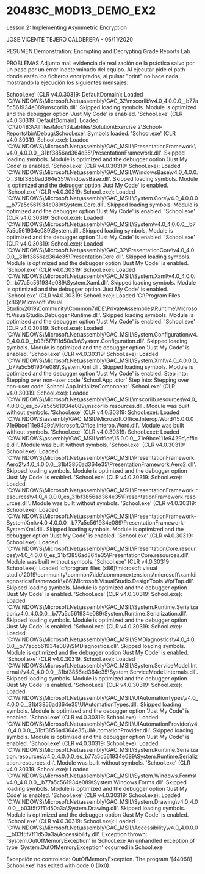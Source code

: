# 20483C_MOD13_DEMO_EX2
Lesson 2:   Implementing Asymmetric Encryption

JOSE VICENTE TEJERO CALDERERA - 06/11/2020

RESUMEN
Demonstration:  Encrypting and Decrypting Grade Reports Lab


PROBLEMAS
Adjunto mail evidencia de realización de la práctica salvo por un paso por un error indeterminado del equipo.
Al ejecutar pide el path donde están los ficheros encriptados, al pulsar "print" no hace nada mostrando la ejecución los siguientes mensajes:

School.exe' (CLR v4.0.30319: DefaultDomain): Loaded 'C:\WINDOWS\Microsoft.Net\assembly\GAC_32\mscorlib\v4.0_4.0.0.0__b77a5c561934e089\mscorlib.dll'. Skipped loading symbols. Module is optimized and the debugger option 'Just My Code' is enabled.
'School.exe' (CLR v4.0.30319: DefaultDomain): Loaded 'C:\20483\Allfiles\Mod13\Labfiles\Solution\Exercise 2\School-Reports\bin\Debug\School.exe'. Symbols loaded.
'School.exe' (CLR v4.0.30319: School.exe): Loaded 'C:\WINDOWS\Microsoft.Net\assembly\GAC_MSIL\PresentationFramework\v4.0_4.0.0.0__31bf3856ad364e35\PresentationFramework.dll'. Skipped loading symbols. Module is optimized and the debugger option 'Just My Code' is enabled.
'School.exe' (CLR v4.0.30319: School.exe): Loaded 'C:\WINDOWS\Microsoft.Net\assembly\GAC_MSIL\WindowsBase\v4.0_4.0.0.0__31bf3856ad364e35\WindowsBase.dll'. Skipped loading symbols. Module is optimized and the debugger option 'Just My Code' is enabled.
'School.exe' (CLR v4.0.30319: School.exe): Loaded 'C:\WINDOWS\Microsoft.Net\assembly\GAC_MSIL\System.Core\v4.0_4.0.0.0__b77a5c561934e089\System.Core.dll'. Skipped loading symbols. Module is optimized and the debugger option 'Just My Code' is enabled.
'School.exe' (CLR v4.0.30319: School.exe): Loaded 'C:\WINDOWS\Microsoft.Net\assembly\GAC_MSIL\System\v4.0_4.0.0.0__b77a5c561934e089\System.dll'. Skipped loading symbols. Module is optimized and the debugger option 'Just My Code' is enabled.
'School.exe' (CLR v4.0.30319: School.exe): Loaded 'C:\WINDOWS\Microsoft.Net\assembly\GAC_32\PresentationCore\v4.0_4.0.0.0__31bf3856ad364e35\PresentationCore.dll'. Skipped loading symbols. Module is optimized and the debugger option 'Just My Code' is enabled.
'School.exe' (CLR v4.0.30319: School.exe): Loaded 'C:\WINDOWS\Microsoft.Net\assembly\GAC_MSIL\System.Xaml\v4.0_4.0.0.0__b77a5c561934e089\System.Xaml.dll'. Skipped loading symbols. Module is optimized and the debugger option 'Just My Code' is enabled.
'School.exe' (CLR v4.0.30319: School.exe): Loaded 'C:\Program Files (x86)\Microsoft Visual Studio\2019\Community\Common7\IDE\PrivateAssemblies\Runtime\Microsoft.VisualStudio.Debugger.Runtime.dll'. Skipped loading symbols. Module is optimized and the debugger option 'Just My Code' is enabled.
'School.exe' (CLR v4.0.30319: School.exe): Loaded 'C:\WINDOWS\Microsoft.Net\assembly\GAC_MSIL\System.Configuration\v4.0_4.0.0.0__b03f5f7f11d50a3a\System.Configuration.dll'. Skipped loading symbols. Module is optimized and the debugger option 'Just My Code' is enabled.
'School.exe' (CLR v4.0.30319: School.exe): Loaded 'C:\WINDOWS\Microsoft.Net\assembly\GAC_MSIL\System.Xml\v4.0_4.0.0.0__b77a5c561934e089\System.Xml.dll'. Skipped loading symbols. Module is optimized and the debugger option 'Just My Code' is enabled.
Step into: Stepping over non-user code 'School.App..ctor'
Step into: Stepping over non-user code 'School.App.InitializeComponent'
'School.exe' (CLR v4.0.30319: School.exe): Loaded 'C:\WINDOWS\Microsoft.Net\assembly\GAC_MSIL\mscorlib.resources\v4.0_4.0.0.0_es_b77a5c561934e089\mscorlib.resources.dll'. Module was built without symbols.
'School.exe' (CLR v4.0.30319: School.exe): Loaded 'C:\WINDOWS\assembly\GAC_MSIL\Microsoft.Office.Interop.Word\15.0.0.0__71e9bce111e9429c\Microsoft.Office.Interop.Word.dll'. Module was built without symbols.
'School.exe' (CLR v4.0.30319: School.exe): Loaded 'C:\WINDOWS\assembly\GAC_MSIL\office\15.0.0.0__71e9bce111e9429c\office.dll'. Module was built without symbols.
'School.exe' (CLR v4.0.30319: School.exe): Loaded 'C:\WINDOWS\Microsoft.Net\assembly\GAC_MSIL\PresentationFramework.Aero2\v4.0_4.0.0.0__31bf3856ad364e35\PresentationFramework.Aero2.dll'. Skipped loading symbols. Module is optimized and the debugger option 'Just My Code' is enabled.
'School.exe' (CLR v4.0.30319: School.exe): Loaded 'C:\WINDOWS\Microsoft.Net\assembly\GAC_MSIL\PresentationFramework.resources\v4.0_4.0.0.0_es_31bf3856ad364e35\PresentationFramework.resources.dll'. Module was built without symbols.
'School.exe' (CLR v4.0.30319: School.exe): Loaded 'C:\WINDOWS\Microsoft.Net\assembly\GAC_MSIL\PresentationFramework-SystemXml\v4.0_4.0.0.0__b77a5c561934e089\PresentationFramework-SystemXml.dll'. Skipped loading symbols. Module is optimized and the debugger option 'Just My Code' is enabled.
'School.exe' (CLR v4.0.30319: School.exe): Loaded 'C:\WINDOWS\Microsoft.Net\assembly\GAC_MSIL\PresentationCore.resources\v4.0_4.0.0.0_es_31bf3856ad364e35\PresentationCore.resources.dll'. Module was built without symbols.
'School.exe' (CLR v4.0.30319: School.exe): Loaded 'c:\program files (x86)\microsoft visual studio\2019\community\common7\ide\commonextensions\microsoft\xamldiagnostics\Framework\x86\Microsoft.VisualStudio.DesignTools.WpfTap.dll'. Skipped loading symbols. Module is optimized and the debugger option 'Just My Code' is enabled.
'School.exe' (CLR v4.0.30319: School.exe): Loaded 'C:\WINDOWS\Microsoft.Net\assembly\GAC_MSIL\System.Runtime.Serialization\v4.0_4.0.0.0__b77a5c561934e089\System.Runtime.Serialization.dll'. Skipped loading symbols. Module is optimized and the debugger option 'Just My Code' is enabled.
'School.exe' (CLR v4.0.30319: School.exe): Loaded 'C:\WINDOWS\Microsoft.Net\assembly\GAC_MSIL\SMDiagnostics\v4.0_4.0.0.0__b77a5c561934e089\SMDiagnostics.dll'. Skipped loading symbols. Module is optimized and the debugger option 'Just My Code' is enabled.
'School.exe' (CLR v4.0.30319: School.exe): Loaded 'C:\WINDOWS\Microsoft.Net\assembly\GAC_MSIL\System.ServiceModel.Internals\v4.0_4.0.0.0__31bf3856ad364e35\System.ServiceModel.Internals.dll'. Skipped loading symbols. Module is optimized and the debugger option 'Just My Code' is enabled.
'School.exe' (CLR v4.0.30319: School.exe): Loaded 'C:\WINDOWS\Microsoft.Net\assembly\GAC_MSIL\UIAutomationTypes\v4.0_4.0.0.0__31bf3856ad364e35\UIAutomationTypes.dll'. Skipped loading symbols. Module is optimized and the debugger option 'Just My Code' is enabled.
'School.exe' (CLR v4.0.30319: School.exe): Loaded 'C:\WINDOWS\Microsoft.Net\assembly\GAC_MSIL\UIAutomationProvider\v4.0_4.0.0.0__31bf3856ad364e35\UIAutomationProvider.dll'. Skipped loading symbols. Module is optimized and the debugger option 'Just My Code' is enabled.
'School.exe' (CLR v4.0.30319: School.exe): Loaded 'C:\WINDOWS\Microsoft.Net\assembly\GAC_MSIL\System.Runtime.Serialization.resources\v4.0_4.0.0.0_es_b77a5c561934e089\System.Runtime.Serialization.resources.dll'. Module was built without symbols.
'School.exe' (CLR v4.0.30319: School.exe): Loaded 'C:\WINDOWS\Microsoft.Net\assembly\GAC_MSIL\System.Windows.Forms\v4.0_4.0.0.0__b77a5c561934e089\System.Windows.Forms.dll'. Skipped loading symbols. Module is optimized and the debugger option 'Just My Code' is enabled.
'School.exe' (CLR v4.0.30319: School.exe): Loaded 'C:\WINDOWS\Microsoft.Net\assembly\GAC_MSIL\System.Drawing\v4.0_4.0.0.0__b03f5f7f11d50a3a\System.Drawing.dll'. Skipped loading symbols. Module is optimized and the debugger option 'Just My Code' is enabled.
'School.exe' (CLR v4.0.30319: School.exe): Loaded 'C:\WINDOWS\Microsoft.Net\assembly\GAC_MSIL\Accessibility\v4.0_4.0.0.0__b03f5f7f11d50a3a\Accessibility.dll'. 
Exception thrown: 'System.OutOfMemoryException' in School.exe
An unhandled exception of type 'System.OutOfMemoryException' occurred in School.exe


Excepción no controlada: OutOfMemoryException.
The program '[44068] School.exe' has exited with code 0 (0x0).
